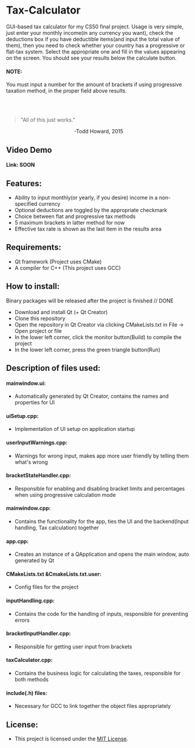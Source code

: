# Tax-Calculator
GUI-based tax calculator for my CS50 final project. Usage is very simple, just enter your monthly income(in any currency you want), check the deductions box if you have deductible items(and input the total value of them), then you need to check whether your country has a progressive or flat-tax system. Select the appropriate one and fill in the values appearing on the screen. You should see your results below the calculate button.

#### NOTE: 
You must input a number for the amount of brackets if using progressive taxation method, in the proper field above results.

<br></br>
> "All of this just works."


<p align="center"> -Todd Howard, 2015 </p>

## Video Demo
#### Link:  <URL HERE > SOON

## Features:

- Ability to input monthly(or yearly, if you desire) income in a non-specified currency
- Optional deductions are toggled by the appropriate checkmark
- Choice between flat and progressive tax methods
- 5 maximum brackets in latter method for now
- Effective tax rate is shown as the last item in the results area

## Requirements:

- Qt framework (Project uses CMake)
- A compiler for C++ (This project uses GCC)

## How to install:

Binary packages will be released after the project is finished // DONE

- Download and install Qt (+ Qt Creator)
- Clone this repository
- Open the repository in Qt Creator via clicking CMakeLists.txt in File -> Open project or file
- In the lower left corner, click the monitor button(Build) to compile the project
- In the lower left corner, press the green triangle button(Run)

## Description of files used:

#### mainwindow.ui:
- Automatically generated by Qt Creator, contains the names and properties for UI

#### uiSetup.cpp:
- Implementation of UI setup on application startup

#### userInputWarnings.cpp:
- Warnings for wrong input, makes app more user friendly by telling them what's wrong

#### bracketStateHandler.cpp:
- Responsible for enabling and disabling bracket limits and percentages when using progressive calculation mode

#### mainwindow.cpp:
- Contains the functionality for the app, ties the UI and the backend(Input handling, Tax calculation) together

#### app.cpp:
- Creates an instance of a QApplication and opens the main window, auto generated by Qt

#### CMakeLists.txt &CmakeLists.txt.user:
- Config files for the project
#### inputHandling.cpp:
- Contains the code for the handling of inputs, responsible for preventing errors

#### bracketInputHandler.cpp:
- Responsible for getting user input from brackets

#### taxCalculator.cpp:
- Contains the business logic for calculating the taxes, responsible for both methods

#### include(.h) files:
- Necessary for GCC to link together the object files appropriately

## License:

- This project is licensed under the [MIT License](LICENSE).


